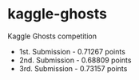 # kaggle-ghosts
Kaggle Ghosts competition

* 1st. Submission - 0.71267 points
* 2nd. Submission - 0.68809 points
* 3rd. Submission - 0.73157 points
